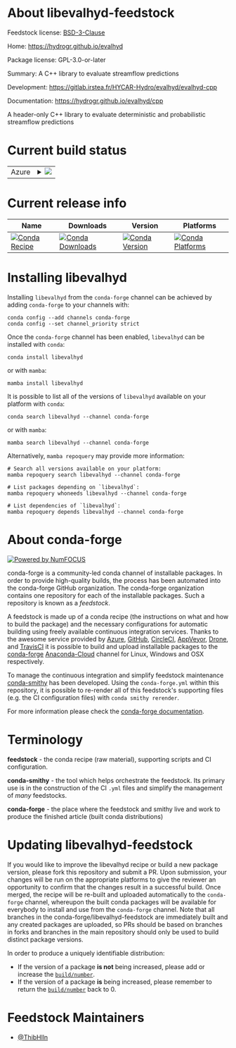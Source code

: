 About libevalhyd-feedstock
==========================

Feedstock license: [BSD-3-Clause](https://github.com/conda-forge/libevalhyd-feedstock/blob/main/LICENSE.txt)

Home: https://hydrogr.github.io/evalhyd

Package license: GPL-3.0-or-later

Summary: A C++ library to evaluate streamflow predictions

Development: https://gitlab.irstea.fr/HYCAR-Hydro/evalhyd/evalhyd-cpp

Documentation: https://hydrogr.github.io/evalhyd/cpp

A header-only C++ library to evaluate deterministic and
probabilistic streamflow predictions


Current build status
====================


<table>
    
  <tr>
    <td>Azure</td>
    <td>
      <details>
        <summary>
          <a href="https://dev.azure.com/conda-forge/feedstock-builds/_build/latest?definitionId=19396&branchName=main">
            <img src="https://dev.azure.com/conda-forge/feedstock-builds/_apis/build/status/libevalhyd-feedstock?branchName=main">
          </a>
        </summary>
        <table>
          <thead><tr><th>Variant</th><th>Status</th></tr></thead>
          <tbody><tr>
              <td>linux_64</td>
              <td>
                <a href="https://dev.azure.com/conda-forge/feedstock-builds/_build/latest?definitionId=19396&branchName=main">
                  <img src="https://dev.azure.com/conda-forge/feedstock-builds/_apis/build/status/libevalhyd-feedstock?branchName=main&jobName=linux&configuration=linux%20linux_64_" alt="variant">
                </a>
              </td>
            </tr><tr>
              <td>osx_64</td>
              <td>
                <a href="https://dev.azure.com/conda-forge/feedstock-builds/_build/latest?definitionId=19396&branchName=main">
                  <img src="https://dev.azure.com/conda-forge/feedstock-builds/_apis/build/status/libevalhyd-feedstock?branchName=main&jobName=osx&configuration=osx%20osx_64_" alt="variant">
                </a>
              </td>
            </tr><tr>
              <td>win_64</td>
              <td>
                <a href="https://dev.azure.com/conda-forge/feedstock-builds/_build/latest?definitionId=19396&branchName=main">
                  <img src="https://dev.azure.com/conda-forge/feedstock-builds/_apis/build/status/libevalhyd-feedstock?branchName=main&jobName=win&configuration=win%20win_64_" alt="variant">
                </a>
              </td>
            </tr>
          </tbody>
        </table>
      </details>
    </td>
  </tr>
</table>

Current release info
====================

| Name | Downloads | Version | Platforms |
| --- | --- | --- | --- |
| [![Conda Recipe](https://img.shields.io/badge/recipe-libevalhyd-green.svg)](https://anaconda.org/conda-forge/libevalhyd) | [![Conda Downloads](https://img.shields.io/conda/dn/conda-forge/libevalhyd.svg)](https://anaconda.org/conda-forge/libevalhyd) | [![Conda Version](https://img.shields.io/conda/vn/conda-forge/libevalhyd.svg)](https://anaconda.org/conda-forge/libevalhyd) | [![Conda Platforms](https://img.shields.io/conda/pn/conda-forge/libevalhyd.svg)](https://anaconda.org/conda-forge/libevalhyd) |

Installing libevalhyd
=====================

Installing `libevalhyd` from the `conda-forge` channel can be achieved by adding `conda-forge` to your channels with:

```
conda config --add channels conda-forge
conda config --set channel_priority strict
```

Once the `conda-forge` channel has been enabled, `libevalhyd` can be installed with `conda`:

```
conda install libevalhyd
```

or with `mamba`:

```
mamba install libevalhyd
```

It is possible to list all of the versions of `libevalhyd` available on your platform with `conda`:

```
conda search libevalhyd --channel conda-forge
```

or with `mamba`:

```
mamba search libevalhyd --channel conda-forge
```

Alternatively, `mamba repoquery` may provide more information:

```
# Search all versions available on your platform:
mamba repoquery search libevalhyd --channel conda-forge

# List packages depending on `libevalhyd`:
mamba repoquery whoneeds libevalhyd --channel conda-forge

# List dependencies of `libevalhyd`:
mamba repoquery depends libevalhyd --channel conda-forge
```


About conda-forge
=================

[![Powered by
NumFOCUS](https://img.shields.io/badge/powered%20by-NumFOCUS-orange.svg?style=flat&colorA=E1523D&colorB=007D8A)](https://numfocus.org)

conda-forge is a community-led conda channel of installable packages.
In order to provide high-quality builds, the process has been automated into the
conda-forge GitHub organization. The conda-forge organization contains one repository
for each of the installable packages. Such a repository is known as a *feedstock*.

A feedstock is made up of a conda recipe (the instructions on what and how to build
the package) and the necessary configurations for automatic building using freely
available continuous integration services. Thanks to the awesome service provided by
[Azure](https://azure.microsoft.com/en-us/services/devops/), [GitHub](https://github.com/),
[CircleCI](https://circleci.com/), [AppVeyor](https://www.appveyor.com/),
[Drone](https://cloud.drone.io/welcome), and [TravisCI](https://travis-ci.com/)
it is possible to build and upload installable packages to the
[conda-forge](https://anaconda.org/conda-forge) [Anaconda-Cloud](https://anaconda.org/)
channel for Linux, Windows and OSX respectively.

To manage the continuous integration and simplify feedstock maintenance
[conda-smithy](https://github.com/conda-forge/conda-smithy) has been developed.
Using the ``conda-forge.yml`` within this repository, it is possible to re-render all of
this feedstock's supporting files (e.g. the CI configuration files) with ``conda smithy rerender``.

For more information please check the [conda-forge documentation](https://conda-forge.org/docs/).

Terminology
===========

**feedstock** - the conda recipe (raw material), supporting scripts and CI configuration.

**conda-smithy** - the tool which helps orchestrate the feedstock.
                   Its primary use is in the construction of the CI ``.yml`` files
                   and simplify the management of *many* feedstocks.

**conda-forge** - the place where the feedstock and smithy live and work to
                  produce the finished article (built conda distributions)


Updating libevalhyd-feedstock
=============================

If you would like to improve the libevalhyd recipe or build a new
package version, please fork this repository and submit a PR. Upon submission,
your changes will be run on the appropriate platforms to give the reviewer an
opportunity to confirm that the changes result in a successful build. Once
merged, the recipe will be re-built and uploaded automatically to the
`conda-forge` channel, whereupon the built conda packages will be available for
everybody to install and use from the `conda-forge` channel.
Note that all branches in the conda-forge/libevalhyd-feedstock are
immediately built and any created packages are uploaded, so PRs should be based
on branches in forks and branches in the main repository should only be used to
build distinct package versions.

In order to produce a uniquely identifiable distribution:
 * If the version of a package **is not** being increased, please add or increase
   the [``build/number``](https://docs.conda.io/projects/conda-build/en/latest/resources/define-metadata.html#build-number-and-string).
 * If the version of a package **is** being increased, please remember to return
   the [``build/number``](https://docs.conda.io/projects/conda-build/en/latest/resources/define-metadata.html#build-number-and-string)
   back to 0.

Feedstock Maintainers
=====================

* [@ThibHlln](https://github.com/ThibHlln/)

